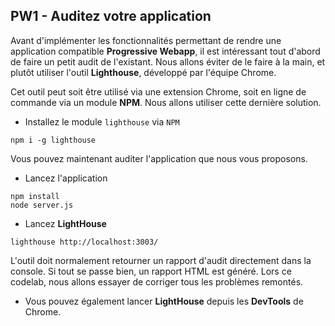 
## PW1 - Auditez votre application

Avant d'implémenter les fonctionnalités permettant de rendre une application compatible **Progressive Webapp**, il est intéressant
tout d'abord de faire un petit audit de l'existant. Nous allons éviter de le faire à la main, et plutôt utiliser l'outil
**Lighthouse**, développé par l'équipe Chrome.

Cet outil peut soit être utilisé via une extension Chrome, soit en ligne de commande via un module **NPM**. Nous allons utiliser cette dernière
solution.

* Installez le module `lighthouse` via `NPM`

```shell
npm i -g lighthouse
```

Vous pouvez maintenant auditer l'application que nous vous proposons.

* Lancez l'application

```shell
npm install
node server.js
```

* Lancez **LightHouse**

```shell
lighthouse http://localhost:3003/
```

L'outil doit normalement retourner un rapport d'audit directement dans la console.
Si tout se passe bien, un rapport HTML est généré.
Lors ce codelab, nous allons essayer de corriger tous les problèmes remontés.

* Vous pouvez également lancer **LightHouse** depuis les **DevTools** de Chrome.